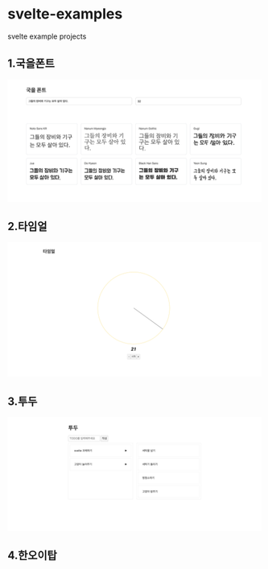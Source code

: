 # svelte-examples
svelte example projects

## 1.국을폰트
![](./1.google-font/preview.png)
## 2.타임얼
![](./2.timer/preview.png)
## 3.투두
![](./3.todo-list/preview.png)
## 4.한오이탑
